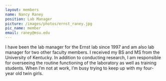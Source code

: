 ```yaml
---
layout: members
name: Nancy Raney
position: Lab Manager
picture: /images/photos/ernst_raney.jpg
pic_name: member 
email: raney@msu.edu
---
```


I have been the lab manager for the Ernst lab since 1997 and am also lab manager for two other faculty members. I received my BS and MS from the University of Kentucky. In addition to conducting research, I am responsible for overseeing the routine functioning of the laboratory as well as training students. When I’m not at work, I’m busy trying to keep up with my four-year old twin girls.
